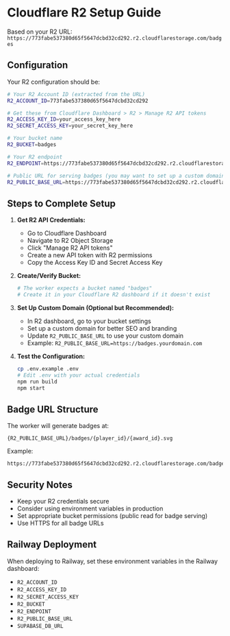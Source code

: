 # Cloudflare R2 Setup Guide

Based on your R2 URL: `https://773fabe537380d65f5647dcbd32cd292.r2.cloudflarestorage.com/badges`

## Configuration

Your R2 configuration should be:

```bash
# Your R2 Account ID (extracted from the URL)
R2_ACCOUNT_ID=773fabe537380d65f5647dcbd32cd292

# Get these from Cloudflare Dashboard > R2 > Manage R2 API tokens
R2_ACCESS_KEY_ID=your_access_key_here
R2_SECRET_ACCESS_KEY=your_secret_key_here

# Your bucket name
R2_BUCKET=badges

# Your R2 endpoint
R2_ENDPOINT=https://773fabe537380d65f5647dcbd32cd292.r2.cloudflarestorage.com

# Public URL for serving badges (you may want to set up a custom domain)
R2_PUBLIC_BASE_URL=https://773fabe537380d65f5647dcbd32cd292.r2.cloudflarestorage.com/badges
```

## Steps to Complete Setup

1. **Get R2 API Credentials:**
   - Go to Cloudflare Dashboard
   - Navigate to R2 Object Storage
   - Click "Manage R2 API tokens"
   - Create a new API token with R2 permissions
   - Copy the Access Key ID and Secret Access Key

2. **Create/Verify Bucket:**
   ```bash
   # The worker expects a bucket named "badges"
   # Create it in your Cloudflare R2 dashboard if it doesn't exist
   ```

3. **Set Up Custom Domain (Optional but Recommended):**
   - In R2 dashboard, go to your bucket settings
   - Set up a custom domain for better SEO and branding
   - Update `R2_PUBLIC_BASE_URL` to use your custom domain
   - Example: `R2_PUBLIC_BASE_URL=https://badges.yourdomain.com`

4. **Test the Configuration:**
   ```bash
   cp .env.example .env
   # Edit .env with your actual credentials
   npm run build
   npm start
   ```

## Badge URL Structure

The worker will generate badges at:
```
{R2_PUBLIC_BASE_URL}/badges/{player_id}/{award_id}.svg
```

Example:
```
https://773fabe537380d65f5647dcbd32cd292.r2.cloudflarestorage.com/badges/badges/123/456.svg
```

## Security Notes

- Keep your R2 credentials secure
- Consider using environment variables in production
- Set appropriate bucket permissions (public read for badge serving)
- Use HTTPS for all badge URLs

## Railway Deployment

When deploying to Railway, set these environment variables in the Railway dashboard:
- `R2_ACCOUNT_ID`
- `R2_ACCESS_KEY_ID` 
- `R2_SECRET_ACCESS_KEY`
- `R2_BUCKET`
- `R2_ENDPOINT`
- `R2_PUBLIC_BASE_URL`
- `SUPABASE_DB_URL`
